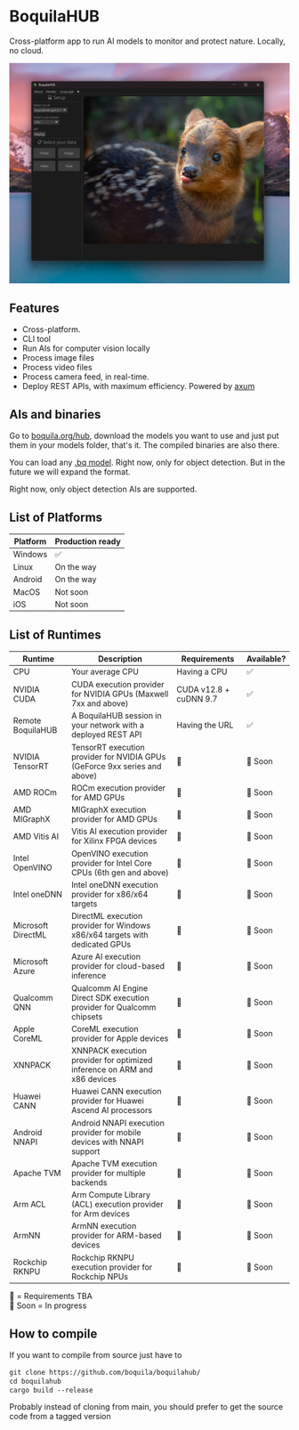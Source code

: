 # BoquilaHUB

Cross-platform app to run AI models to monitor and protect nature. Locally, no cloud.

![readme](readme.jpg)

## Features

- Cross-platform. 
- CLI tool
- Run AIs for computer vision locally
- Process image files
- Process video files  
- Process camera feed, in real-time.  
- Deploy REST APIs, with maximum efficiency. Powered by [axum](https://github.com/tokio-rs/axum)

## AIs and binaries

Go to [boquila.org/hub](https://boquila.org/hub), download the models you want to use and just put them in your models folder, that's it. The compiled binaries are also there.

You can load any [.bq model](https://github.com/boquila/.bq). Right now, only for object detection. But in the future we will expand the format.

Right now, only object detection AIs are supported.

## List of Platforms

| Platform                           |  Production ready  |
| --------------------------------- |------------ |
| Windows          | ✅ |
| Linux          | On the way |
| Android          | On the way |
| MacOS          | Not soon |
| iOS          | Not soon |

## List of Runtimes

| Runtime           | Description                                                                        | Requirements  | Available?   |
|-------------------|------------------------------------------------------------------------------------|--------------|--------------|
| CPU              | Your average CPU                                                                   | Having a CPU | ✅           |
| NVIDIA CUDA      | CUDA execution provider for NVIDIA GPUs (Maxwell 7xx and above)                    | CUDA v12.8 + cuDNN 9.7 | ✅ |
| Remote BoquilaHUB | A BoquilaHUB session in your network with a deployed REST API                     | Having the URL | ✅      |
| NVIDIA TensorRT  | TensorRT execution provider for NVIDIA GPUs (GeForce 9xx series and above)         | 🚧           | 🚀 Soon      |
| AMD ROCm         | ROCm execution provider for AMD GPUs                                               | 🚧           | 🚀 Soon      |
| AMD MIGraphX     | MIGraphX execution provider for AMD GPUs                                           | 🚧           | 🚀 Soon      |
| AMD Vitis AI     | Vitis AI execution provider for Xilinx FPGA devices                                | 🚧           | 🚀 Soon      |
| Intel OpenVINO   | OpenVINO execution provider for Intel Core CPUs (6th gen and above)                | 🚧           | 🚀 Soon      |
| Intel oneDNN     | Intel oneDNN execution provider for x86/x64 targets                                | 🚧           | 🚀 Soon      |
| Microsoft DirectML | DirectML execution provider for Windows x86/x64 targets with dedicated GPUs     | 🚧           | 🚀 Soon      |
| Microsoft Azure  | Azure AI execution provider for cloud-based inference                              | 🚧           | 🚀 Soon      |
| Qualcomm QNN     | Qualcomm AI Engine Direct SDK execution provider for Qualcomm chipsets             | 🚧           | 🚀 Soon      |
| Apple CoreML     | CoreML execution provider for Apple devices                                        | 🚧           | 🚀 Soon      |
| XNNPACK         | XNNPACK execution provider for optimized inference on ARM and x86 devices           | 🚧           | 🚀 Soon      |
| Huawei CANN     | Huawei CANN execution provider for Huawei Ascend AI processors                     | 🚧           | 🚀 Soon      |
| Android NNAPI   | Android NNAPI execution provider for mobile devices with NNAPI support             | 🚧           | 🚀 Soon      |
| Apache TVM      | Apache TVM execution provider for multiple backends                                | 🚧           | 🚀 Soon      |
| Arm ACL        | Arm Compute Library (ACL) execution provider for Arm devices                        | 🚧           | 🚀 Soon      |
| ArmNN          | ArmNN execution provider for ARM-based devices                                     | 🚧           | 🚀 Soon      |
| Rockchip RKNPU | Rockchip RKNPU execution provider for Rockchip NPUs                                | 🚧           | 🚀 Soon      |

🚧 = Requirements TBA  
🚀 Soon = In progress

## How to compile

If you want to compile from source just have to

```shell
git clone https://github.com/boquila/boquilahub/
cd boquilahub
cargo build --release
```

Probably instead of cloning from main, you should prefer to get the source code from a tagged version